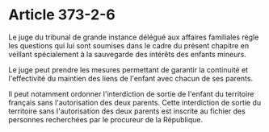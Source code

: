 # Article 373-2-6

<p>Le juge du tribunal de grande instance délégué aux affaires familiales règle les questions qui lui sont soumises dans le cadre du présent chapitre en veillant spécialement à la sauvegarde des intérêts des enfants mineurs.</p><p>Le juge peut prendre les mesures permettant de garantir la continuité et l'effectivité du maintien des liens de l'enfant avec chacun de ses parents.</p><p>Il peut notamment ordonner l'interdiction de sortie de l'enfant du territoire français sans l'autorisation des deux parents. Cette interdiction de sortie du territoire sans l'autorisation des deux parents est inscrite au fichier des personnes recherchées par le procureur de la République.</p>